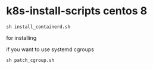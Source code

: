# k8s-install-scripts centos 8
```sh install_containerd.sh```

for installing 

if you want to use systemd cgroups 

```sh patch_cgroup.sh```
